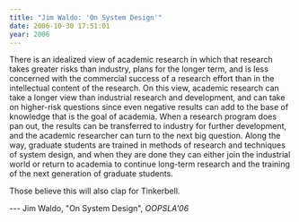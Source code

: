 ```yaml
---
title: "Jim Waldo: 'On System Design'"
date: 2006-10-30 17:51:01
year: 2006
---
```

There is an idealized view of academic research in which that research takes greater risks than industry, plans for the longer term, and is less concerned with the commercial success of a research effort than in the intellectual content of the research.  On this view, academic research can take a longer view than industrial research and development, and can take on higher-risk questions since even negative results can add to the base of knowledge that is the goal of academia.  When a research program does pan out, the results can be transferred to industry for further development, and the academic researcher can turn to the next big question.  Along the way, graduate students are trained in methods of research and techniques of system design, and when they are done they can either join the industrial world or return to academia to continue long-term research and the training of the next generation of graduate students.

Those believe this will also clap for Tinkerbell.

--- Jim Waldo, "On System Design", <em>OOPSLA'06</em>
